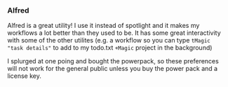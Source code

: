 ### Alfred

Alfred is a great utility! I use it instead of spotlight and it makes my workflows a lot better than they used to be. It has some great interactivity with some of the other utilites (e.g. a workflow so you can type `tMagic "task details"` to add to my todo.txt `+Magic` project in the background)

I splurged at one poing and bought the powerpack, so these preferences will not work for the general public unless you buy the power pack and a license key. 
